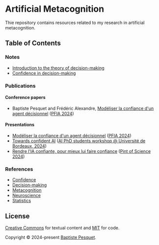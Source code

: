 # Artificial Metacognition

Thie repository contains resources related to my research in artificial metacognition.

## Table of Contents

### Notes

- [Introduction to the theory of decision-making](notes/decision_making/README.md)
- [Confidence in decision-making](notes/confidence/README.md)

### Publications

#### Conference papers

- Baptiste Pesquet and Frédéric Alexandre, [Modéliser la confiance d'un agent décisionnel](publications/papers/Pesquet2024.pdf) ([PFIA 2024](https://pfia2024.univ-lr.fr/))

#### Presentations

- [Modéliser la confiance d'un agent décisionnel](publications/presentations/PFIA2024Pesquet.pdf) ([PFIA 2024](https://pfia2024.univ-lr.fr/))
- [Towards confident AI](publications/presentations/UBWorkshop_june2024.pdf) ([AI PhD students workshop @ Université de Bordeaux, 2024](https://sin.u-bordeaux.fr/actualites/journee-des-doctorants-en-intelligence-artificielle))
- [Rendre l'IA confiante, pour mieux lui faire confiance](publications/presentations/PoS2024Pesquet.pdf) ([Pint of Science 2024](https://pintofscience.fr/))

### References

- [Confidence](references/confidence//)
- [Decision-making](references/decision-making/)
- [Metacognition](references/metacognition/)
- [Neuroscience](references/neuroscience/)
- [Statistics](references/statistics/)

## License

[Creative Commons](LICENSE) for textual content and [MIT](CODE_LICENSE) for code.

Copyright © 2024-present [Baptiste Pesquet](https://bpesquet.fr).
